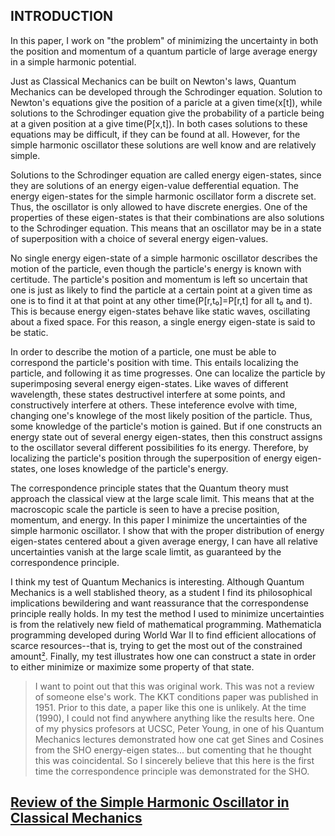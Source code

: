 ## INTRODUCTION

In this paper, I work on "the problem" of minimizing the uncertainty in both
the position and momentum of a quantum particle of large average energy in
a simple harmonic potential.

Just as Classical Mechanics can be built on Newton's laws,
Quantum Mechanics can be developed through the Schrodinger equation.
Solution to Newton's equations give the position of a paricle at a given time(x[t]), while
solutions to the Schrodinger equation give the probability of
a particle being at a given position at a give time(P[x,t]).
In both cases solutions to these equations may be difficult, if they can be found at all.
However, for the simple harmonic oscillator these solutions are well know and are relatively simple.

Solutions to the Schrodinger equation are called energy eigen-states, since
they are solutions of an energy eigen-value defferential equation.
The energy eigen-states for the simple harmonic oscillator form a discrete set.
Thus, the oscillator is only allowed to have discrete energies.
One of the properties of these eigen-states is that their combinations are
also solutions to the Schrodinger equation.
This means that an oscillator may be in a state of superposition with
a choice of several energy eigen-values.

No single energy eigen-state of a simple harmonic oscillator describes the motion of the particle,
even though the particle's energy is known with certitude.
The particle's position and momentum is left so uncertain that
one is just as likely to find the particle at a certain point at a given time as
one is to find it at that point at any other time(P[r,t₀]=P[r,t] for all t₀ and t).
This is because energy eigen-states behave like static waves, oscillating about a fixed space.
For this reason, a single energy eigen-state is said to be static.

In order to describe the motion of a particle,
one must be able to correspond the particle's position with time.
This entails localizing the particle, and following it as time progresses.
One can localize the particle by superimposing several energy eigen-states.
Like waves of different wavelength, these states destructivel interfere at some points, and
constructively interfere at others.
These inteference evolve with time,
changing one's knowlege of the most likely position of the particle.
Thus, some knowledge of the particle's motion is gained.
But if one constructs an energy state out of several energy eigen-states, then
this construct assigns to the oscillator several different possibilities fo its energy.
Therefore, by localizing the particle's position through the superposition of energy eigen-states,
one loses knowledge of the particle's energy.

The correspondence principle states that the Quantum theory
must approach the classical view at the large scale limit.
This means that at the macroscopic scale the particle
is seen to have a precise position, momentum, and energy.
In this paper I minimize the uncertainties of the simple harmonic oscillator.
I show that with the proper distribution of energy eigen-states
centered about a given average energy,
I can have all relative uncertainties vanish at the large scale limtit, as
guaranteed by the correspondence principle.

I think my test of Quantum Mechanics is interesting.
Although Quantum Mechanics is a well stablished theory, as a student
I find its philosophical implications bewildering and
want reassurance that the correspondense principle really holds.
In my test the method I used to minimize uncertainties
is from the relatively new field of mathematical programming.
Mathematicla programming developed during World War II to
find efficient allocations of scarce resources--that is,
trying to get the most out of the constrained amount[²](REFERENCE.md).
Finally, my test illustrates how one can construct a state in order to
either minimize or maximize some property of that state.

> I want to point out that this was original work.
> This was not a review of someone else's work.
> The KKT conditions paper was published in 1951.
> Prior to this date, a paper like this one is unlikely.
> At the time (1990), I could not find anywhere anything like the results here.
> One of my physics profesors at UCSC, Peter Young,
> in one of his Quantum Mechanics lectures demonstrated how one cat get
> Sines and Cosines from the SHO energy-eigen states...
> but comenting that he thought this was coincidental.
> So I sincerely believe that this here is the first time
> the correspondence principle was demonstrated for the SHO.

## [Review of the Simple Harmonic Oscillator in Classical Mechanics](REVIEW.md)
